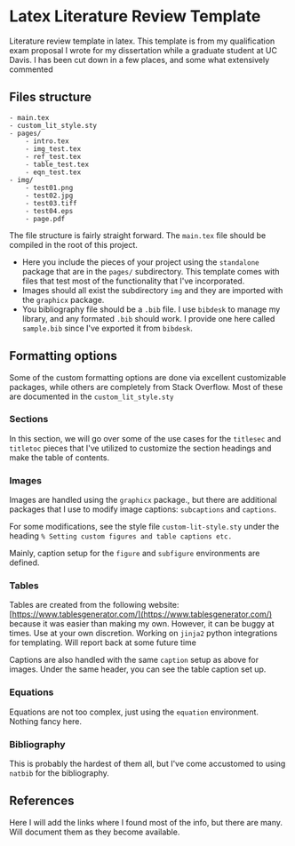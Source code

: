 # Latex Literature Review Template
Literature review template in latex. This template is from my qualification exam proposal I wrote for my dissertation while a graduate student at UC Davis. I has been cut down in a few places, and some what extensively commented

## Files structure

```
- main.tex
- custom_lit_style.sty
- pages/
	- intro.tex
	- img_test.tex
	- ref_test.tex
	- table_test.tex
	- eqn_test.tex
- img/
	- test01.png
	- test02.jpg
	- test03.tiff
	- test04.eps
	- page.pdf
```

The file structure is fairly straight forward. The `main.tex` file should be compiled in the root of this project. 

- Here you include the pieces of your project using the `standalone` package that are in the `pages/` subdirectory. This template comes with files that test most of the functionality that I've incorporated.
- Images should all exist the subdirectory `img` and they are imported with the `graphicx` package.
- You bibliography file should be a `.bib` file. I use `bibdesk` to manage my library, and any formated `.bib` should work. I provide one here called `sample.bib` since I've exported it from `bibdesk`.

## Formatting options

Some of the custom formatting options are done via excellent customizable packages, while others are completely from Stack Overflow. Most of these are documented in the `custom_lit_style.sty` 

### Sections

In this section, we will go over some of the use cases for the `titlesec` and `titletoc` pieces that I've utilized to customize the section headings and make the table of contents.

### Images

Images are handled using the `graphicx` package., but there are additional packages that I use to modify image captions: `subcaptions` and `captions`.

For some modifications, see the style file  `custom-lit-style.sty` under the heading `% Setting custom figures and table captions etc.` 

Mainly, caption setup for the `figure` and `subfigure` environments are defined.

### Tables

Tables are created from the following website: [https://www.tablesgenerator.com/](https://www.tablesgenerator.com/) because it was easier than making my own. However, it can be buggy at times. Use at your own discretion. Working on `jinja2` python integrations for templating. Will report back at some future time

Captions are also handled with the same `caption` setup as above for images. Under the same header, you can see the table caption set up.

### Equations

Equations are not too complex, just using the `equation` environment. Nothing fancy here.

### Bibliography

This is probably the hardest of them all, but I've come accustomed to using `natbib` for the bibliography. 

## References

Here I will add the links where I found most of the info, but there are many. Will document them as they become available.